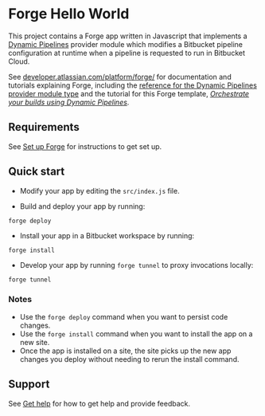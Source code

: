 # Forge Hello World

This project contains a Forge app written in Javascript that implements a [Dynamic Pipelines](https://support.atlassian.com/bitbucket-cloud/docs/dynamic-pipelines) provider module which modifies a Bitbucket pipeline configuration at runtime when a pipeline is requested to run in Bitbucket Cloud.

See [developer.atlassian.com/platform/forge/](https://developer.atlassian.com/platform/forge) for documentation and tutorials explaining Forge,
including the [reference for the Dynamic Pipelines provider module type](https://developer.atlassian.com/platform/forge/manifest-reference/modules/bitbucket-dynamic-pipelines-provider)
and the tutorial for this Forge template, [_Orchestrate your builds using Dynamic Pipelines_](https://developer.atlassian.com/platform/forge/orchestrate-your-builds-using-dynamic-pipelines).

## Requirements

See [Set up Forge](https://developer.atlassian.com/platform/forge/set-up-forge/) for instructions to get set up.

## Quick start

- Modify your app by editing the `src/index.js` file.

- Build and deploy your app by running:
```
forge deploy
```

- Install your app in a Bitbucket workspace by running:
```
forge install
```

- Develop your app by running `forge tunnel` to proxy invocations locally:
```
forge tunnel
```

### Notes
- Use the `forge deploy` command when you want to persist code changes.
- Use the `forge install` command when you want to install the app on a new site.
- Once the app is installed on a site, the site picks up the new app changes you deploy without needing to rerun the install command.

## Support

See [Get help](https://developer.atlassian.com/platform/forge/get-help/) for how to get help and provide feedback.
